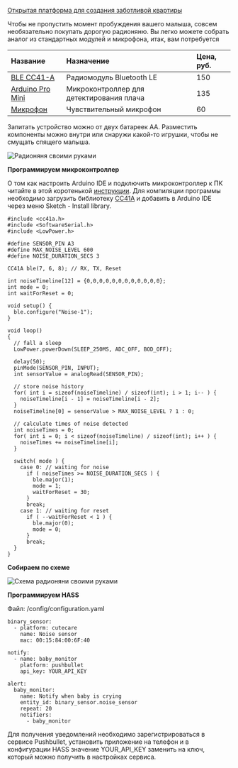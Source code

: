 [Открытая платформа для создания заботливой квартиры](http://cutecare.ru)

Чтобы не пропустить момент пробуждения вашего малыша, совсем необязательно покупать дорогую радионяню.
Вы легко можете собрать аналог из стандартных модулей и микрофона, итак, вам потребуется

|Название|Назначение|Цена, руб.|
| :----------- |:----------- |:----------- |
|[BLE CC41-A](https://rover.ebay.com/rover/1/711-53200-19255-0/1?icep_id=114&ipn=icep&toolid=20004&campid=5338218090&mpre=https%3A%2F%2Fwww.ebay.com%2Fitm%2FArduino-Android-IOS-HM-10-BLE-Bluetooth-4-0-CC2540-CC2541-Serial-Wireless-Module%2F311567433651%3FssPageName%3DSTRK%253AMEBIDX%253AIT%26_trksid%3Dp2057872.m2749.l2649)|Радиомодуль Bluetooth LE|150|
|[Arduino Pro Mini](https://rover.ebay.com/rover/1/711-53200-19255-0/1?icep_id=114&ipn=icep&toolid=20004&campid=5338218090&mpre=https%3A%2F%2Fwww.ebay.com%2Fitm%2F2PCS-New-Pro-Mini-atmega328-Board-5V-16M-Arduino-Compatible-Nano%2F191674251828%3FssPageName%3DSTRK%253AMEBIDX%253AIT%26_trksid%3Dp2057872.m2749.l2649)|Микроконтроллер для детектирования плача|135|
|[Микрофон](https://rover.ebay.com/rover/1/711-53200-19255-0/1?icep_id=114&ipn=icep&toolid=20004&campid=5338218090&mpre=https%3A%2F%2Fwww.ebay.com%2Fitm%2FMicrophone-Sensor-High-Sensitivity-Sound-Detecte-Voice-switch-Module-For-Arduino-%2F311655372171%3Fhash%3Ditem48901b958b)|Чувствительный микрофон|60|

Запитать устройство можно от двух батареек AA.
Разместить компоненты можно внутри или снаружи какой-то игрушки, чтобы не смущать спящего малыша.

![Радионяня своими руками](https://github.com/cutecare/cutecare-docs/blob/master/images/BabyMonitorDevice.jpg?raw=true)

**Программируем микроконтроллер**

О том как настроить Arduino IDE и подключить микроконтроллер к ПК читайте в этой коротенькой [инструкции](http://cutecare.readthedocs.io/ru/master/%D0%9C%D0%B8%D0%BA%D1%80%D0%BE%D0%BA%D0%BE%D0%BD%D1%82%D1%80%D0%BE%D0%BB%D0%BB%D0%B5%D1%80%D1%8B/#arduino-pro-mini).
Для компиляции программы необходимо загрузить библиотеку [CC41A](https://github.com/cutecare/cc41a/archive/master.zip) и добавить в Arduino IDE через меню Sketch - Install library.

```
#include <cc41a.h>
#include <SoftwareSerial.h>
#include <LowPower.h>

#define SENSOR_PIN A3
#define MAX_NOISE_LEVEL 600
#define NOISE_DURATION_SECS 3

CC41A ble(7, 6, 8); // RX, TX, Reset

int noiseTimeline[12] = {0,0,0,0,0,0,0,0,0,0,0,0};
int mode = 0;
int waitForReset = 0;

void setup() {
  ble.configure("Noise-1");
}

void loop() 
{
  // fall a sleep
  LowPower.powerDown(SLEEP_250MS, ADC_OFF, BOD_OFF);

  delay(50);
  pinMode(SENSOR_PIN, INPUT);
  int sensorValue = analogRead(SENSOR_PIN);

  // store noise history
  for( int i = sizeof(noiseTimeline) / sizeof(int); i > 1; i-- ) {
    noiseTimeline[i - 1] = noiseTimeline[i - 2];
  }
  noiseTimeline[0] = sensorValue > MAX_NOISE_LEVEL ? 1 : 0;

  // calculate times of noise detected
  int noiseTimes = 0;
  for( int i = 0; i < sizeof(noiseTimeline) / sizeof(int); i++ ) {
    noiseTimes += noiseTimeline[i];
  }

  switch( mode ) {
    case 0: // waiting for noise
      if ( noiseTimes >= NOISE_DURATION_SECS ) {
        ble.major(1);
        mode = 1;
        waitForReset = 30;
      }
      break;
    case 1: // waiting for reset
      if ( --waitForReset < 1 ) {
        ble.major(0);
        mode = 0;
      }
      break;  
  }
}
```

**Собираем по схеме**

![Схема радионяни своими руками](https://github.com/cutecare/cutecare-docs/blob/master/images/BabyMonitor_bb.png?raw=true)

**Программируем HASS**

Файл: /config/configuration.yaml

```
binary_sensor:
  - platform: cutecare
    name: Noise sensor
    mac: 00:15:84:00:6F:40

notify:
  - name: baby_monitor
    platform: pushbullet
    api_key: YOUR_API_KEY
    
alert:
  baby_monitor:
    name: Notify when baby is crying
    entity_id: binary_sensor.noise_sensor
    repeat: 20
    notifiers:
      - baby_monitor
```

Для получения уведомлений необходимо зарегистрироваться в сервисе Pushbullet, 
установить приложение на телефон и в конфигурации HASS значение YOUR_API_KEY заменить на ключ, который можно получить в настройках сервиса.
